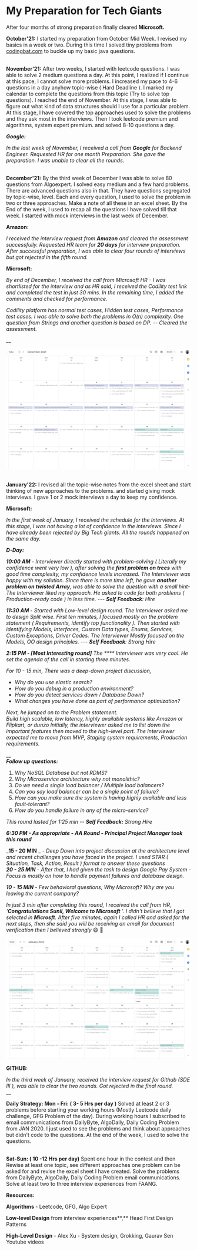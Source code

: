 # My Preparation for Tech Giants

After four months of strong preparation finally cleared **Microsoft.**

**October'21:** I started my preparation from October Mid Week. I revised my basics in a week or two. During this time I solved tiny problems from [codingbat.com](http://codingbat.com) to buckle up my basic java questions.

\
**November'21:** After two weeks, I started with leetcode questions. I was able to solve 2 medium questions a day. At this point, I realized if I continue at this pace, I cannot solve more problems. I increased my pace to 4-6 questions in a day anyhow topic-wise ( Hard Deadline ).  I marked my calendar to complete the questions from this topic (Try to solve top questions). I reached the end of November. At this stage, I was able to figure out what kind of data structures should I use for a particular problem. At this stage, I have covered the top approaches used to solve the problems and they ask most in the interviews. Then I took leetcode premium and algorithms, system expert premium. and solved 8-10 questions a day.

_**Google:**_

_In the last week of November, I received a call from **Google** for Backend Engineer. Requested HR for one month Preparation. She gave the preparation. I was unable to clear all the rounds._

\
**December'21:** By the third week of December I was able to solve 80 questions from Algoexpert. I solved easy medium and a few hard problems. There are advanced questions also in that. They have questions segregated by topic-wise, level. Each and every question, I used to solve the problem in two or three approaches. Make a note of all these in an excel sheet. By the End of the week, I used to recap all the questions I have solved till that week. I started with mock interviews in the last week of December.

**Amazon:**

_I received the interview request from **Amazon** and cleared the assessment successfully. Requested HR team for **20 days** for interview preparation. After successful preparation, I was able to clear four rounds of interviews but got rejected in the fifth round._&#x20;

**Microsoft:**

_By end of December, I received the call from Microsoft HR - I was shortlisted for the interview and as HR said, I received the Codility test link and completed the test in just 30 mins. In the remaining time, I added the comments and checked for performance._&#x20;

_Codility platform has normal test cases, Hidden test cases, Performance test cases. I was able to solve both the problems in O(n) complexity. One question from Strings and another question is based on DP. -- Cleared the assessment._&#x20;

__

![My December'21 calendar](<../.gitbook/assets/image (115).png>)

\
**January'22:** I revised all the topic-wise notes from the excel sheet and start thinking of new approaches to the problems. and started giving mock interviews. I gave 1 or 2 mock interviews a day to keep my confidence.

**Microsoft:**

_In the first week of January, I received the schedule for the Interviews. At this stage, I was not having a lot of confidence in the interviews. Since I have already been rejected by Big Tech giants. All the rounds happened on the same day._&#x20;

_**D-Day:**_&#x20;

_**10:00 AM -** Interviewer directly started with problem-solving ( Literally my confidence went very low ), after solving the **first problem on trees** with good time complexity, my confidence levels increased. The Interviewer was happy with my solution. Since there is more time left, he gave **another problem on twisted Array**, was able to solve the question with a small hint- The Interviewer liked my approach. He asked to code for both problems ( Production-ready code ) in less time. --- **Self**  **Feedback**: Hire_

_**11:30 AM -** Started with Low-level design round. The Interviewer asked me to design Split wise. First ten minutes, I focused mostly on the problem statement ( Requirements, identify top functionality ).  Then started with identifying Models, Interfaces, Custom Data types, Enums, Services, Custom Exceptions, Driver Codes. The Interviewer Mostly focused on the Models, OO design principles. --- **Self**  **Feedback**: Strong Hire_

_**2:15 PM - \[Most Interesting round]** The **** Interviewer was very cool. He set the agenda of the call in starting three minutes._&#x20;

_For 10 - 15 min, There was a deep-down project discussion,_

* _Why do you use elastic search?_
* _How do you debug in a production environment?_
* _How do you detect services down / Database Down?_
* _What changes you have done as part of performance optimization?_

_Next, he jumped on to the Problem statement._ \
_Build high scalable, low latency, highly available systems like Amazon or Flipkart, or dunzo Initially, the interviewer asked me to list down the important features then moved to the high-level part. The Interviewer expected me to move from MVP, Staging system requirements, Production requirements._

__\
_**Follow up questions:**_

1. _Why NoSQL Database but not RDMS?_
2. _Why Microservice architecture why not monolithic?_
3. _Do we need a single load balancer / Multiple load balancers?_
4. _Can you say load balancer can be a single point of failure?_
5. _How can you make sure the system is having highly available and less fault-tolerant?_
6. _How do you handle failure in any of the micro-service?_

_This round lasted for 1:25 min -- **Self Feedback:** Strong Hire_

_**6:30 PM - As appropriate - AA Round - Principal Project Manager took this round**_

_**15 - 20 MIN** _ - _Deep Down into project discussion at the architecture level and recent challenges you have faced in the project. I used STAR ( Situation, Task, Action, Result ) format to answer these questions_\
_**20 - 25 MIN**_ - _After that, I had given the task to design Google Pay System - Focus is mostly on how to handle payment failures and database design._

_**10 - 15 MIN**_ - _Few behavioral questions, Why Microsoft? Why are you leaving the current company?_

_In just 3 min after completing this round, I received the call from HR, '**Congratulations Sunil, Welcome to Microsoft** '. I didn't believe that I got selected in **Microsft**. After five minutes, again  I called HR and asked for the next steps, then she said you will be receiving an email for document verification then I believed strongly_ :smile: :tada:

![My January'22 calendar](<../.gitbook/assets/image (109).png>)

**GITHUB:**

_In the third week of January, received the interview request for Github (SDE III ), was able to clear the two rounds. Got rejected in the final round._\
__

**Daily Strategy: Mon - Fri: ( 3- 5 Hrs per day )** Solved at least 2 or 3 problems before starting your working hours (Mostly Leetcode daily challenge, GFG Problem of the day). During working hours I subscribed to email communications from DailyByte, AlgoDaily, Daily Coding Problem from JAN 2020. I just used to see the problems and think about approaches but didn't code to the questions. At the end of the week, I used to solve the questions.

\
**Sat-Sun: ( 10 -12 Hrs per day)** Spent one hour in the contest and then Rewise at least one topic, see different approaches one problem can be asked for and revise the excel sheet I have created. Solve the problems from DailyByte, AlgoDaily, Daily Coding Problem email communications. Solve at least two to three interview experiences from FAANG.

**Resources:**

**Algorithms** - Leetcode, GFG, Algo Expert&#x20;

**Low-level Design** from interview experiences**,** Head First Design Patterns

**High-Level Design** - Alex Xu - System design, Grokking, Gaurav Sen Youtube videos
